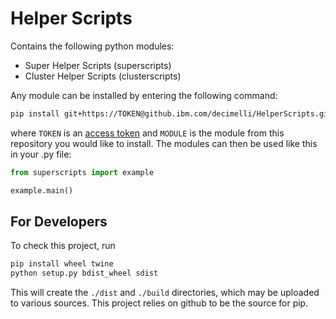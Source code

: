 # Helper Scripts

Contains the following python modules:
- Super Helper Scripts (superscripts)
- Cluster Helper Scripts (clusterscripts)

Any module can be installed by entering the following command:
```bash
pip install git+https://TOKEN@github.ibm.com/decimelli/HelperScripts.gitt#subdirectory=MODULE
```
where `TOKEN` is an [access token](https://github.ibm.com/settings/tokens) and `MODULE` is the module from this repository you would like to install.
The modules can then be used like this in your .py file:
```python
from superscripts import example

example.main()
```

## For Developers

To check this project, run
```bash
pip install wheel twine
python setup.py bdist_wheel sdist
```
This will create the `./dist` and `./build` directories, which may be uploaded to various sources. 
This project relies on github to be the source for pip. 